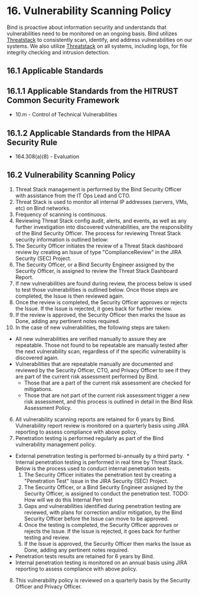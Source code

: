 # 16. Vulnerability Scanning Policy

Bind is proactive about information security and understands that vulnerabilities need to be monitored on an ongoing basis. Bind utilizes [Threatstack](https://www.threatstack.com/) to consistently scan, identify, and address vulnerabilities on our systems. We also utilize [Threatstack](https://www.threatstack.com/) on all systems, including logs, for file integrity checking and intrusion detection.

## 16.1 Applicable Standards

## 16.1.1 Applicable Standards from the HITRUST Common Security Framework

* 10.m - Control of Technical Vulnerabilities

## 16.1.2 Applicable Standards from the HIPAA Security Rule

* 164.308(a)(8) - Evaluation

## 16.2 Vulnerability Scanning Policy

1. Threat Stack management is performed by the Bind Security Officer with assistance from the IT Ops Lead and CTO.
2. Threat Stack is used to monitor all internal IP addresses (servers, VMs, etc) on Bind networks.
3. Frequency of scanning is continuous.
4. Reviewing Threat Stack config audit, alerts, and events, as well as any further investigation into discovered vulnerabilities, are the responsibility of the Bind Security Officer. The process for reviewing Threat Stack security information is outlined below:
  1. The Security Officer initiates the review of a Threat Stack dashboard review by creating an Issue of type "ComplianceReview" in the JIRA Security (SEC) Project.
  2. The Security Officer, or a Bind Security Engineer assigned by the Security Officer, is assigned to review the Threat Stack Dashboard Report.
  3. If new vulnerabilities are found during review, the process below is used to test those vulnerabilities is outlined below. Once those steps are completed, the Issue is then reviewed again.
  4. Once the review is completed, the Security Officer approves or rejects the Issue. If the Issue is rejected, it goes back for further review.
  5. If the review is approved, the Security Officer then marks the Issue as Done, adding any pertinent notes required.
5. In the case of new vulnerabilities, the following steps are taken:
  * All new vulnerabilities are verified manually to assure they are repeatable. Those not found to be repeatable are manually tested after the next vulnerability scan, regardless of if the specific vulnerability is discovered again.
  * Vulnerabilities that are repeatable manually are documented and reviewed by the Security Officer, CTO, and Privacy Officer to see if they are part of the current risk assessment performed by Bind.
    * Those that are a part of the current risk assessment are checked for mitigations.
    * Those that are not part of the current risk assessment trigger a new risk assessment, and this process is outlined in detail in the Bind Risk Assessment Policy.
6. All vulnerability scanning reports are retained for 6 years by Bind. Vulnerability report review is monitored on a quarterly basis using JIRA reporting to assess compliance with above policy.
7. Penetration testing is performed regularly as part of the Bind vulnerability management policy.
  * External penetration testing is performed bi-annually by a third party.
  * Internal penetration testing is performed in real time by Threat Stack. Below is the process used to conduct internal penetration tests.
    1. The Security Officer initiates the penetration test by creating a "Penetration Test" Issue in the JIRA Security (SEC) Project.
    2. The Security Officer, or a Bind Security Engineer assigned by the Security Officer, is assigned to conduct the penetration test.  TODO: How will we do this Internal Pen test
    3. Gaps and vulnerabilities identified during penetration testing are reviewed, with plans for correction and/or mitigation, by the Bind Security Officer before the Issue can move to be approved.
    4. Once the testing is completed, the Security Officer approves or rejects the Issue. If the Issue is rejected, it goes back for further testing and review.
    5. If the Issue is approved, the Security Officer then marks the Issue as Done, adding any pertinent notes required.
  * Penetration tests results are retained for 6 years by Bind.
  * Internal penetration testing is monitored on an annual basis using JIRA reporting to assess compliance with above policy.
8. This vulnerability policy is reviewed on a quarterly basis by the Security Officer and Privacy Officer.
